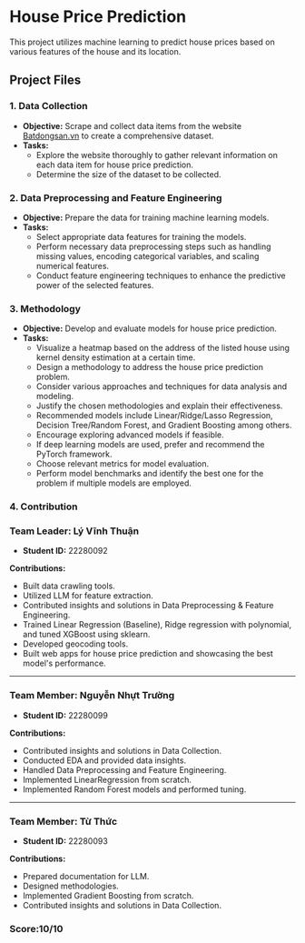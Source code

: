 # House Price Prediction

This project utilizes machine learning to predict house prices based on various features of the house and its location.
## Project Files

### 1. Data Collection

- **Objective:** Scrape and collect data items from the website [Batdongsan.vn](https://batdongsan.vn/ban-nha/) to create a comprehensive dataset.
- **Tasks:**
  - Explore the website thoroughly to gather relevant information on each data item for house price prediction.
  - Determine the size of the dataset to be collected.
  
### 2. Data Preprocessing and Feature Engineering

- **Objective:** Prepare the data for training machine learning models.
- **Tasks:**
  - Select appropriate data features for training the models.
  - Perform necessary data preprocessing steps such as handling missing values, encoding categorical variables, and scaling numerical features.
  - Conduct feature engineering techniques to enhance the predictive power of the selected features.

### 3. Methodology

- **Objective:** Develop and evaluate models for house price prediction.
- **Tasks:**
  - Visualize a heatmap based on the address of the listed house using kernel density estimation at a certain time.
  - Design a methodology to address the house price prediction problem.
  - Consider various approaches and techniques for data analysis and modeling.
  - Justify the chosen methodologies and explain their effectiveness.
  - Recommended models include Linear/Ridge/Lasso Regression, Decision Tree/Random Forest, and Gradient Boosting among others.
  - Encourage exploring advanced models if feasible.
  - If deep learning models are used, prefer and recommend the PyTorch framework.
  - Choose relevant metrics for model evaluation.
  - Perform model benchmarks and identify the best one for the problem if multiple models are employed.
    
### 4. Contribution

### Team Leader: Lý Vĩnh Thuận
- **Student ID:** 22280092

**Contributions:**
- Built data crawling tools.
- Utilized LLM for feature extraction.
- Contributed insights and solutions in Data Preprocessing & Feature Engineering.
- Trained Linear Regression (Baseline), Ridge regression with polynomial, and tuned XGBoost using sklearn.
- Developed geocoding tools.
- Built web apps for house price prediction and showcasing the best model's performance.
---

### Team Member: Nguyễn Nhựt Trường
- **Student ID:** 22280099

**Contributions:**
- Contributed insights and solutions in Data Collection.
- Conducted EDA and provided data insights.
- Handled Data Preprocessing and Feature Engineering.
- Implemented LinearRegression from scratch.
- Implemented Random Forest models and performed tuning.
---

### Team Member: Từ Thức
- **Student ID:** 22280093

**Contributions:**
- Prepared documentation for LLM.
- Designed methodologies.
- Implemented Gradient Boosting from scratch.
- Contributed insights and solutions in Data Collection.

### Score:10/10
